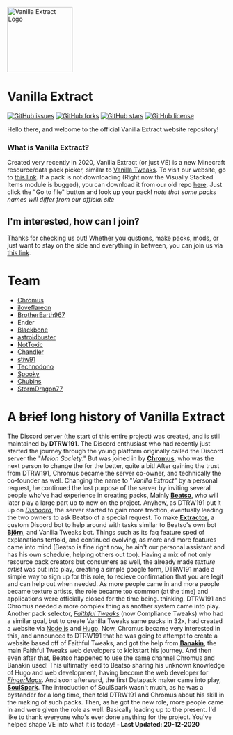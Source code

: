 [<img src="https://cdn.discordapp.com/attachments/750815939687219412/751234992939597954/512x_Circle_Border.png" alt="Vanilla Extract Logo" width="150px" />](https://vanilla-extract.web.app)

# Vanilla Extract
<p>
    <a href="https://github.com/Vanilla-Extract/VanillaExtract/issues"><img alt="GitHub issues" src="https://img.shields.io/github/issues/Vanilla-Extract/VanillaExtract"></a>
    <a href="https://github.com/Vanilla-Extract/VanillaExtract/network"><img alt="GitHub forks" src="https://img.shields.io/github/forks/Vanilla-Extract/VanillaExtract"></a>
    <a href="https://github.com/Vanilla-Extract/VanillaExtract/stargazers"><img alt="GitHub stars" src="https://img.shields.io/github/stars/Vanilla-Extract/VanillaExtract"></a>
    <a href="https://github.com/Vanilla-Extract/VanillaExtract/blob/master/LICENSE"><img alt="GitHub license" src="https://img.shields.io/github/license/Vanilla-Extract/VanillaExtract"></a>
</p>

Hello there, and welcome to the official Vanilla Extract website repository!
### What is Vanilla Extract?
Created very recently in 2020, Vanilla Extract (or just VE) is a new Minecraft resource/data pack picker, similar to [Vanilla Tweaks](https://vanillatweaks.net). To visit our website, go to [this link](https://vanilla-extract.tk). If a pack is not downloading (Right now the Visually Stacked Items module is bugged), you can download it from our old repo [here](https://github.com/Vanilla-Extract/TempDownloadLinks/tree/main/Packs). Just click the "Go to file" button and look up your pack! *note that some packs names will differ from our official site*

## I'm interested, how can I join?
Thanks for checking us out! Whether you qustions, make packs, mods, or just want to stay on the side and everything in between, you can join us via [this link](https://discord.io/vanillaextract).

# Team
- [Chromus](https://www.planetminecraft.com/member/chromus)
- [iloveflareon](https://www.planetminecraft.com/member/iloveflareon/)
- [BrotherEarth967](https://www.planetminecraft.com/member/brotherearth967_-ve/)
- Ender
- [Blackbone](https://www.planetminecraft.com/member/blackbonemc/)
- [astroidbuster](https://www.planetminecraft.com/member/astroidbuster-ve/)
- [NotToxic](https://www.planetminecraft.com/member/nottoxic_-_ve/)
- [Chandler](https://www.planetminecraft.com/member/chandler_-_ve/)
- [stiw91](https://www.planetminecraft.com/member/stiw91/)
- [Technodono](https://www.planetminecraft.com/member/technodono/)
- [Spooky](https://www.planetminecraft.com/member/itsspooky_-_ve/)
- [Chubins](https://chubins.tk)
- [StormDragon77](https://www.planetminecraft.com/member/stormdragon77/)

# A ~~brief~~ long history of Vanilla Extract
   The Discord server (the start of this entire project) was created, and is still maintained by **DTRW191**. The Discord enthusiast who had recently just started the journey through the young platform originally called the Discord server the "*Melon Society*." But was joined in by [**Chromus**](https://chromus.tk), who was the next person to change the for the better, quite a bit! After gaining the trust from DTRW191, Chromus became the server co-owner, and technically the co-founder as well. Changing the name to "*Vanilla Extract*" by a personal request, he continued the lost purpose of the server by inviting several people who've had experience in creating packs, Mainly [**Beatso**](https://www.beatso.tk/), who will later play a large part up to now on the project. Anyhow, as DTRW191 put it up on [*Disboard*](https://disboard.org/server/728777189914312715), the server started to gain more traction, eventually leading the two owners to ask Beatso of a special request. To make [**Extractor**](https://github.com/Vanilla-Extract/Extractor), a custom Discord bot to help around with tasks similar to Beatso's own bot [**Björn**](https://github.com/Beatso/Bjorn), and Vanilla Tweaks bot. Things such as its faq feature sped of explanations tenfold, and continued evolving, as more and more features came into mind (Beatso is fine right now, he ain't our personal assistant and has his own schedule, helping others out too). Having a mix of not only resource pack creators but consumers as well, the already made *texture artist* was put into play, creating a simple google form, DTRW191 made a simple way to sign up for this role, to recieve confirmation that you are legit and can help out when needed. As more people came in and more people became texture artists, the role became too common (at the time) and applications were officially closed for the time being. thinking, DTRW191 and Chromus needed a more complex thing as another system came into play. Another pack selector, [*Faithful Tweaks*](https://faithfultweaks.com/) (now Compliance Tweaks) who had a similar goal, but to create Vanilla Tweaks same packs in 32x, had created a website via [Node.js](https://nodejs.org/en/) and [Hugo](https://gohugo.io/). Now, Chromus became very interested in this, and announced to DTRW191 that he was going to attempt to create a website based off of Faithful Tweaks, and got the help from [**Banakin**](https://github.com/banakin), the main Faithful Tweaks web developers to kickstart his journey. And then even after that, Beatso happened to use the same channel Chromus and Banakin used! This ultimatly lead to Beatso sharing his unknown knowledge of Hugo and web development, having become the web developer for [*FingerMaps*](https://fingermaps.net). And soon afterward, the first Datapack maker came into play, [**SoulSpark**](https://github.com/a-soulspark). The introduction of SoulSpark wasn't much, as he was a bystander for a long time, then told DTRW191 and Chromus about his skill in the making of such packs. Then, as he got the new role, more people came in and were given the role as well. Basically leading up to the present. I'd like to thank everyone who's ever done anything for the project. You've helped shape VE into what it is today! **- Last Updated: 20-12-2020**
